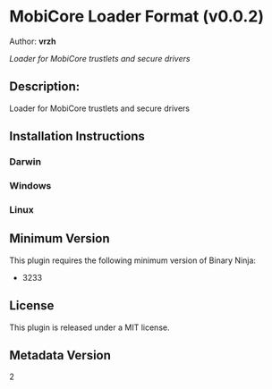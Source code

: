 # MobiCore Loader Format (v0.0.2)
Author: **vrzh**

_Loader for MobiCore trustlets and secure drivers_

## Description:

Loader for MobiCore trustlets and secure drivers


## Installation Instructions

### Darwin



### Windows



### Linux



## Minimum Version

This plugin requires the following minimum version of Binary Ninja:

* 3233


## License

This plugin is released under a MIT license.
## Metadata Version

2

